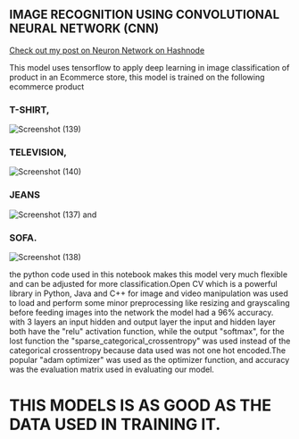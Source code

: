 ## IMAGE RECOGNITION USING CONVOLUTIONAL NEURAL NETWORK (CNN)

[Check out my post on Neuron Network on Hashnode](https://emack.hashnode.dev/understanding-artificial-neuron-network)



This model uses tensorflow to apply deep learning in image classification of product in an Ecommerce store,
this model is trained on the following ecommerce product
### T-SHIRT,
![Screenshot (139)](https://user-images.githubusercontent.com/76667791/190285506-70a231bc-5158-4c16-b99b-20ff2d132a92.png)

### TELEVISION,
![Screenshot (140)](https://user-images.githubusercontent.com/76667791/190285440-2eac1278-1cd6-432d-ad54-965702c2854b.png)


### JEANS


![Screenshot (137)](https://user-images.githubusercontent.com/76667791/190285372-8a2d04f6-28a4-4ae1-95ad-f4d35895ceed.png)
and 
### SOFA.
 ![Screenshot (138)](https://user-images.githubusercontent.com/76667791/190285592-9521df44-c8b2-40a1-944f-0f98edda2629.png)

the python code used in this notebook makes this model very much flexible and can be adjusted for more 
classification.Open CV which is a powerful library in Python, Java and C++ for image and video manipulation was used to load
and perform some minor preprocessing like resizing and grayscaling before feeding images into the network
the model had a 96% accuracy. with 3 layers an input hidden and output layer the input and hidden layer both
have the "relu" activation function, while the output "softmax", for the lost function the
"sparse_categorical_crossentropy" was used instead of the categorical crossentropy because data used was 
not one hot encoded.The popular "adam optimizer" was used as the optimizer function, 
and accuracy was the evaluation matrix used in evaluating our model.

# **THIS MODELS IS AS GOOD AS THE DATA USED IN TRAINING IT**.

